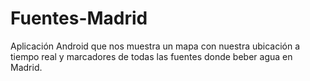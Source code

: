 # Fuentes-Madrid
Aplicación Android que nos muestra un mapa con nuestra ubicación a tiempo real y marcadores de todas las fuentes donde beber agua en Madrid.
